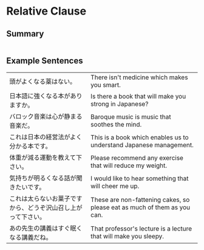 # Relative Clause

## Summary

<table></table>

## Example Sentences

<table><tr>   <td>頭がよくなる薬はない。</td>   <td>There isn't medicine which makes you smart.</td></tr><tr>   <td>日本語に強くなる本がありますか。</td>   <td>Is there a book that will make you strong in Japanese?</td></tr><tr>   <td>バロック音楽は心が静まる音楽だ。</td>   <td>Baroque music is music that soothes the mind.</td></tr><tr>   <td>これは日本の経営法がよく分かる本です。</td>   <td>This is a book which enables us to understand Japanese management.</td></tr><tr>   <td>体重が減る運動を教えて下さい。</td>   <td>Please recommend any exercise that will reduce my weight.</td></tr><tr>   <td>気持ちが明るくなる話が聞きたいです。</td>   <td>I would like to hear something that will cheer me up.</td></tr><tr>   <td>これは太らないお菓子ですから、どうぞ沢山召し上がって下さい。</td>   <td>These are non-fattening cakes, so please eat as much of them as you can.</td></tr><tr>   <td>あの先生の講義はすぐ眠くなる講義だね。</td>   <td>That professor's lecture is a lecture that will make you sleepy.</td></tr></table>


